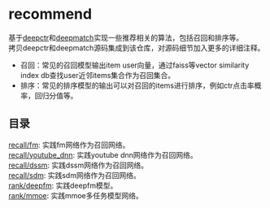 # recommend
基于[deepctr](https://github.com/shenweichen/DeepCTR)和[deepmatch](https://github.com/shenweichen/DeepMatch)实现一些推荐相关的算法，包括召回和排序等。<br>
拷贝deepctr和deepmatch源码集成到该仓库，对源码细节加入更多的详细注释。
* 召回：常见的召回模型输出item user向量，通过faiss等vector similarity index db查找user近邻items集合作为召回集合。
* 排序：常见的排序模型的输出可以对召回的items进行排序，例如ctr点击率概率，回归分值等。

## 目录
[recall/fm](https://github.com/zhaocc1106/recommend/blob/master/recall/fm/fm.py): 实践fm网络作为召回网络。<br>
[recall/youtube_dnn](https://github.com/zhaocc1106/ctr/tree/master/recall/youtube_dnn): 实践youtube dnn网络作为召回网络。<br>
[recall/dssm](https://github.com/zhaocc1106/ctr/tree/master/recall/dssm): 实践dssm网络作为召回网络。<br>
[recall/sdm](https://github.com/zhaocc1106/ctr/tree/master/recall/sdm): 实践sdm网络作为召回网络。<br>
[rank/deepfm](https://github.com/zhaocc1106/ctr/tree/master/rank/deepfm): 实践deepfm模型。<br>
[rank/mmoe](https://github.com/zhaocc1106/ctr/tree/master/rank/mmoe): 实践mmoe多任务模型网络。

